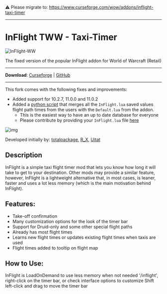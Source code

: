 ⚠️ Please migrate to: https://www.curseforge.com/wow/addons/inflight-taxi-timer

----

# InFlight TWW - Taxi-Timer

![InFlight-WW](https://raw.githubusercontent.com/rursache/InFlight-TWW/master/icon.jpg)

The fixed version of the popular InFlight addon for World of Warcraft (Retail)

----

**Download**: [Curseforge](https://legacy.curseforge.com/wow/addons/inflight-tww) | [GitHub](https://github.com/rursache/InFlight-TWW/releases)

----

This fork comes with the following fixes and improvements:
- Added support for 10.2.7, 11.0.0 and 11.0.2
- Added a [python script](https://github.com/rursache/InFlight-TWW/blob/master/merge.py) that merges all the `InFlight.lua` saved values flight path times from the users with the `Default.lua` from the addon.
  - This is the easiest way to have an up to date database for everyone
  - Please contribute by providing your `InFlight.lua` file [here](https://github.com/rursache/InFlight-TWW/issues/1)

![img](https://i.imgur.com/6yKOruq.png)

Developed initially by: [totalpackage](https://www.wowinterface.com/forums/member.php?action=getinfo&userid=27891), [R_X](https://www.wowinterface.com/forums/member.php?action=getinfo&userid=341594), [Uitat](https://www.wowinterface.com/forums/member.php?action=getinfo&userid=272556)

## Description
InFlight is a simple taxi flight timer mod that lets you know how long it will take to get to your destination. Other mods may provide a similar feature, however, InFlight is a lightweight alternative that, in most cases, is leaner, faster and uses a lot less memory (which is the main motivation behind InFlight).

## Features:
- Take-off confirmation
- Many customization options for the look of the timer bar
- Support for Druid-only and some other special flight paths
- Already has most flight times
- Learns new flight times or updates existing flight times when taxis are used
- Flight times added to tooltip on flight map

## How to Use:
InFlight is LoadOnDemand to use less memory when not needed
'/inflight', right-click on the timer bar, or check interface options to customize
Shift left-click and drag to move the timer bar
